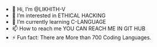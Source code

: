 - 👋 Hi, I’m @LIKHITH-V
- 👀 I’m interested in ETHICAL HACKING
- 🌱 I’m currently learning C-LANGUAGE 
- 📫 How to reach me YOU CAN REACH ME IN GIT HUB
- ⚡ Fun fact: There are More than 700 Coding Languages.

<!---
LIKHITH-V/LIKHITH-V is a ✨ special ✨ repository because its `README.md` (this file) appears on your GitHub profile.
You can click the Preview link to take a look at your changes.
--->
